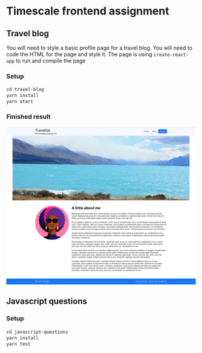 # Timescale frontend assignment

## Travel blog

You will need to style a basic profile page for a travel blog. You will need to code the HTML for the page
and style it. The page is using `create-react-app` to run and compile the page

### Setup
```
cd travel-blog
yarn install
yarn start
```

### Finished result

<img src="./images/final-image.png" alt="" />

## Javascript questions

### Setup

```
cd javascript-questions
yarn install
yarn test
```


